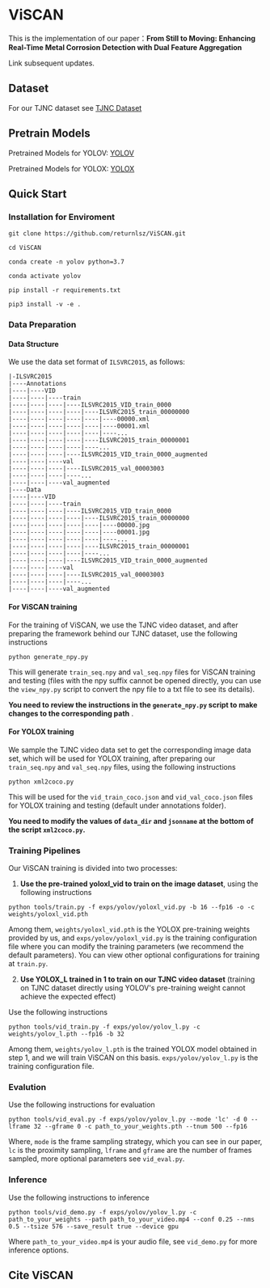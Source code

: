 # ViSCAN
This is the implementation of our paper：**From Still to Moving: Enhancing Real-Time Metal Corrosion Detection with Dual Feature Aggregation**

Link subsequent updates.

## Dataset

For our TJNC dataset see [TJNC Dataset]()

## Pretrain Models

Pretrained Models for YOLOV: [YOLOV](https://drive.google.com/file/d/1URbEAVIQH1azU1kmXfCwvpciHjTseA6c/view?usp=drive_link)

Pretrained Models for YOLOX: [YOLOX](https://drive.google.com/file/d/1F2-zF9j0ihX6K3GZUiKRG2ZuiYqvXy-7/view?usp=drive_link)

## Quick Start

### Installation for Enviroment

```
git clone https://github.com/returnlsz/ViSCAN.git

cd ViSCAN

conda create -n yolov python=3.7

conda activate yolov

pip install -r requirements.txt

pip3 install -v -e .
```

### Data Preparation

#### Data Structure

We use the data set format of `ILSVRC2015`, as follows:

```
|-ILSVRC2015
|----Annotations
|----|----VID
|----|----|----train
|----|----|----|----ILSVRC2015_VID_train_0000
|----|----|----|----|----ILSVRC2015_train_00000000
|----|----|----|----|----|----00000.xml
|----|----|----|----|----|----00001.xml
|----|----|----|----|----|----...
|----|----|----|----|----ILSVRC2015_train_00000001
|----|----|----|----|----...
|----|----|----|----ILSVRC2015_VID_train_0000_augmented
|----|----|----val
|----|----|----|----ILSVRC2015_val_00003003
|----|----|----|----...
|----|----|----val_augmented
|----Data
|----|----VID
|----|----|----train
|----|----|----|----ILSVRC2015_VID_train_0000
|----|----|----|----|----ILSVRC2015_train_00000000
|----|----|----|----|----|----00000.jpg
|----|----|----|----|----|----00001.jpg
|----|----|----|----|----|----...
|----|----|----|----|----ILSVRC2015_train_00000001
|----|----|----|----|----...
|----|----|----|----ILSVRC2015_VID_train_0000_augmented
|----|----|----val
|----|----|----|----ILSVRC2015_val_00003003
|----|----|----|----...
|----|----|----val_augmented
```

#### For ViSCAN training

For the training of ViSCAN, we use the TJNC video dataset, and after preparing the framework behind our TJNC dataset, use the following instructions

```
python generate_npy.py
```

This will generate `train_seq.npy` and `val_seq.npy` files for ViSCAN training and testing (files with the npy suffix cannot be opened directly, you can use the `view_npy.py` script to convert the npy file to a txt file to see its details).

**You need to review the instructions in the `generate_npy.py` script to make changes to the corresponding path** .

#### For YOLOX training

We sample the TJNC video data set to get the corresponding image data set, which will be used for YOLOX training, after preparing our `train_seq.npy` and `val_seq.npy` files, using the following instructions

```
python xml2coco.py
```

This will be used for the `vid_train_coco.json` and `vid_val_coco.json` files for YOLOX training and testing (default under annotations folder).

**You need to modify the values of `data_dir` and `jsonname` at the bottom of the script `xml2coco.py`.**

### Training Pipelines

Our ViSCAN training is divided into two processes:

1. **Use the pre-trained yoloxl_vid to train on the image dataset**, using the following instructions

```
python tools/train.py -f exps/yolov/yoloxl_vid.py -b 16 --fp16 -o -c weights/yoloxl_vid.pth
```

Among them, `weights/yoloxl_vid.pth` is the YOLOX pre-training weights provided by us, and `exps/yolov/yoloxl_vid.py` is the training configuration file where you can modify the training parameters (we recommend the default parameters). You can view other optional configurations for training at `train.py`.

2. **Use YOLOX_L trained in 1 to train on our TJNC video dataset** (training on TJNC dataset directly using YOLOV's pre-training weight cannot achieve the expected effect)

Use the following instructions

```
python tools/vid_train.py -f exps/yolov/yolov_l.py -c weights/yolov_l.pth --fp16 -b 32
```

Among them, `weights/yolov_l.pth` is the trained YOLOX model obtained in step 1, and we will train ViSCAN on this basis. `exps/yolov/yolov_l.py` is the training configuration file.

### Evalution

Use the following instructions for evaluation

```
python tools/vid_eval.py -f exps/yolov/yolov_l.py --mode 'lc' -d 0 --lframe 32 --gframe 0 -c path_to_your_weights.pth --tnum 500 --fp16
```

Where, `mode` is the frame sampling strategy, which you can see in our paper, `lc` is the proximity sampling, `lframe` and `gframe` are the number of frames sampled, more optional parameters see `vid_eval.py`.

### Inference

Use the following instructions to inference

```
python tools/vid_demo.py -f exps/yolov/yolov_l.py -c path_to_your_weights --path path_to_your_video.mp4 --conf 0.25 --nms 0.5 --tsize 576 --save_result true --device gpu
```

Where `path_to_your_video.mp4` is your audio file, see `vid_demo.py` for more inference options.

## Cite ViSCAN
